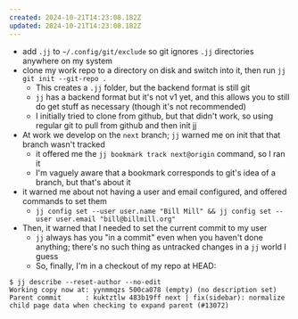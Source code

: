 ```yaml
---
created: 2024-10-21T14:23:08.182Z
updated: 2024-10-21T14:23:08.182Z
---
```

- add `.jj` to `~/.config/git/exclude` so git ignores `.jj` directories anywhere on my system
- clone my work repo to a directory on disk and switch into it, then run `jj git init --git-repo .`
	- This creates a `.jj` folder, but the backend format is still git
	- `jj` has a backend format but it's not v1 yet, and this allows you to still do get stuff as necessary (though it's not recommended)
	- I initially tried to clone from github, but that didn't work, so using regular git to pull from github and then init jj
- At work we develop on the `next` branch; `jj` warned me on init that that branch wasn't tracked
	- it offered me the `jj bookmark track next@origin` command, so I ran it
	- I'm vaguely aware that a bookmark corresponds to git's idea of a branch, but that's about it
- it warned me about not having a user and email configured, and offered commands to set them
	- `jj config set --user user.name "Bill Mill" && jj config set --user user.email "bill@billmill.org"`
- Then, it warned that I needed to set the current commit to my user
	- `jj` always has you "in a commit" even when you haven't done anything; there's no such thing as untracked changes in a `jj` world I guess
	- So, finally, I'm in a checkout of my repo at HEAD:
```
$ jj describe --reset-author --no-edit
Working copy now at: yynmmqzs 500ca078 (empty) (no description set)
Parent commit      : kuktztlw 483b19ff next | fix(sidebar): normalize child page data when checking to expand parent (#13072)
```
